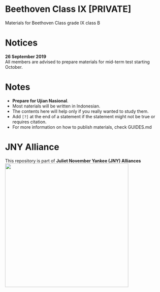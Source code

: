 # Beethoven Class IX [PRIVATE]
Materials for Beethoven Class grade IX class B  

# Notices
**26 September 2019**  
All members are advised to prepare materials for mid-term test starting October.

# Notes
- **Prepare for Ujian Nasional**.
- Most naterials will be written in Indonesian.
- The contents here will help only if you really wanted to study them.
- Add `[?]` at the end of a statement if the statement might not be true or requires citation.
- For more information on how to publish materials, check GUIDES.md

# JNY Alliance
This repository is part of **Juliet November Yankee (JNY) Alliances**  
<img src="https://i.ibb.co/BrHFvL4/JNY-Alliance-copy.jpg" alt="" height="400" style="max-width:100%;">
